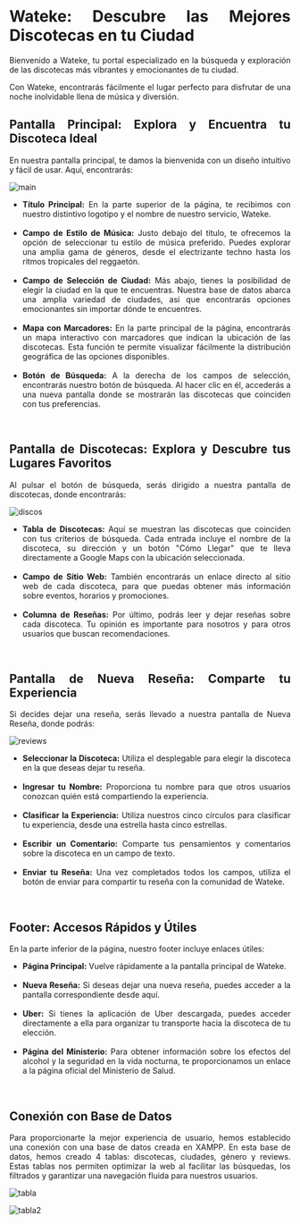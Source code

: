 <div align="justify">
        <h1>Wateke: Descubre las Mejores Discotecas en tu Ciudad</h1>
        <p align="justify">Bienvenido a Wateke, tu portal especializado en la búsqueda y exploración de las discotecas más vibrantes y emocionantes de tu ciudad.</p>
        <p align="justify">Con Wateke, encontrarás fácilmente el lugar perfecto para disfrutar de una noche inolvidable llena de música y diversión.</p>
        <h2>Pantalla Principal: Explora y Encuentra tu Discoteca Ideal</h2>
        <p align="justify">En nuestra pantalla principal, te damos la bienvenida con un diseño intuitivo y fácil de usar. Aquí, encontrarás:</p>

![main](https://github.com/valen28030/Wateke/assets/167770750/17faa48f-de12-440f-a74c-4ddbe1471ee9)
        <ul>
            <li><strong>Título Principal:</strong> En la parte superior de la página, te recibimos con nuestro distintivo logotipo y el nombre de nuestro servicio, Wateke.</li>
            &nbsp;
          <li><strong>Campo de Estilo de Música:</strong> Justo debajo del título, te ofrecemos la opción de seleccionar tu estilo de música preferido. Puedes explorar una amplia gama de géneros, desde el electrizante techno hasta los ritmos tropicales del reggaetón.</li>
            &nbsp;
          <li><strong>Campo de Selección de Ciudad:</strong> Más abajo, tienes la posibilidad de elegir la ciudad en la que te encuentras. Nuestra base de datos abarca una amplia variedad de ciudades, así que encontrarás opciones emocionantes sin importar dónde te encuentres.</li>
            &nbsp;
          <li><strong>Mapa con Marcadores:</strong> En la parte principal de la página, encontrarás un mapa interactivo con marcadores que indican la ubicación de las discotecas. Esta función te permite visualizar fácilmente la distribución geográfica de las opciones disponibles.</li>
            &nbsp;
          <li><strong>Botón de Búsqueda:</strong> A la derecha de los campos de selección, encontrarás nuestro botón de búsqueda. Al hacer clic en él, accederás a una nueva pantalla donde se mostrarán las discotecas que coinciden con tus preferencias.</li>
        </ul>
                    &nbsp;
        <h2>Pantalla de Discotecas: Explora y Descubre tus Lugares Favoritos</h2>
        <p align="justify">Al pulsar el botón de búsqueda, serás dirigido a nuestra pantalla de discotecas, donde encontrarás:</p>

![discos](https://github.com/valen28030/Wateke/assets/167770750/1296fd5b-346e-4f33-a57f-d74e37f4139f)
        <ul>
            <li><strong>Tabla de Discotecas:</strong> Aquí se muestran las discotecas que coinciden con tus criterios de búsqueda. Cada entrada incluye el nombre de la discoteca, su dirección y un botón "Cómo Llegar" que te lleva directamente a Google Maps con la ubicación seleccionada.</li>
                        &nbsp;
            <li><strong>Campo de Sitio Web:</strong> También encontrarás un enlace directo al sitio web de cada discoteca, para que puedas obtener más información sobre eventos, horarios y promociones.</li>
                        &nbsp;
            <li><strong>Columna de Reseñas:</strong> Por último, podrás leer y dejar reseñas sobre cada discoteca. Tu opinión es importante para nosotros y para otros usuarios que buscan recomendaciones.</li>
        </ul>
                    &nbsp;
<h2>Pantalla de Nueva Reseña: Comparte tu Experiencia</h2>
        <p align="justify">Si decides dejar una reseña, serás llevado a nuestra pantalla de Nueva Reseña, donde podrás:</p>
        
![reviews](https://github.com/valen28030/Wateke/assets/167770750/8de50057-400f-49a1-bdc6-80d4a0399826)
        <ul>
            <li><strong>Seleccionar la Discoteca:</strong> Utiliza el desplegable para elegir la discoteca en la que deseas dejar tu reseña.</li>
                                    &nbsp;
            <li><strong>Ingresar tu Nombre:</strong> Proporciona tu nombre para que otros usuarios conozcan quién está compartiendo la experiencia.</li>
                                   &nbsp;
            <li><strong>Clasificar la Experiencia:</strong> Utiliza nuestros cinco círculos para clasificar tu experiencia, desde una estrella hasta cinco estrellas.</li>
                                   &nbsp;
            <li><strong>Escribir un Comentario:</strong> Comparte tus pensamientos y comentarios sobre la discoteca en un campo de texto.</li>
                                   &nbsp;
            <li><strong>Enviar tu Reseña:</strong> Una vez completados todos los campos, utiliza el botón de enviar para compartir tu reseña con la comunidad de Wateke.</li>
        </ul>
                                &nbsp; 
<h2>Footer: Accesos Rápidos y Útiles</h2>
        <p align="justify">En la parte inferior de la página, nuestro footer incluye enlaces útiles:</p>
        <ul>
            <li><strong>Página Principal:</strong> Vuelve rápidamente a la pantalla principal de Wateke.</li>
            &nbsp;  <li><strong>Nueva Reseña:</strong> Si deseas dejar una nueva reseña, puedes acceder a la pantalla correspondiente desde aquí.</li>
            &nbsp;  <li><strong>Uber:</strong> Si tienes la aplicación de Uber descargada, puedes acceder directamente a ella para organizar tu transporte hacia la discoteca de tu elección.</li>
            &nbsp;  <li><strong>Página del Ministerio:</strong> Para obtener información sobre los efectos del alcohol y la seguridad en la vida nocturna, te proporcionamos un enlace a la página oficial del Ministerio de Salud.</li>
        </ul>
         &nbsp;  <h2>Conexión con Base de Datos</h2>
        <p align="justify">Para proporcionarte la mejor experiencia de usuario, hemos establecido una conexión con una base de datos creada en XAMPP. En esta base de datos, hemos creado 4 tablas: discotecas, ciudades, género y reviews. Estas tablas nos permiten optimizar la web al facilitar las búsquedas, los filtrados y garantizar una navegación fluida para nuestros usuarios.</p>
        
![tabla](https://github.com/valen28030/Wateke/assets/167770750/f108b4b9-9fcf-4bab-9e53-f902e1fa64c7)

![tabla2](https://github.com/valen28030/Wateke/assets/167770750/92c77ce8-159a-484b-b5e6-424c8c1e61fa)
    </div>
